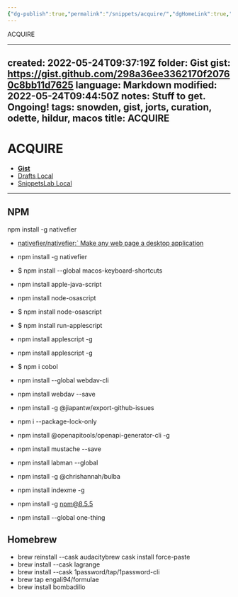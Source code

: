 ```yaml
---
{"dg-publish":true,"permalink":"/snippets/acquire/","dgHomeLink":true,"dgPassFrontmatter":false}
---
```


ACQUIRE

---
created: 2022-05-24T09:37:19Z
folder: Gist
gist: https://gist.github.com/298a36ee3362170f20760c8bb11d7625
language: Markdown
modified: 2022-05-24T09:44:50Z
notes: Stuff to get. Ongoing!
tags: snowden, gist, jorts, curation, odette, hildur, macos
title: ACQUIRE
---

# ACQUIRE

- [**Gist**](https://gist.github.com/298a36ee3362170f20760c8bb11d7625)
- [Drafts Local](drafts://open?uuid=56018F10-2667-45C6-BCD4-FE37FA02F7F2)
- [SnippetsLab Local](snippetslab://snippet/49E3A78D-CCDD-47F6-8673-FD38130E69F7/)

<script src="https://gist.github.com/extratone/298a36ee3362170f20760c8bb11d7625.js"></script>

---

## NPM

npm install -g nativefier
- [nativefier/nativefier:` Make any web page a desktop application](https://github.com/nativefier/nativefier)

- npm install -g nativefier
- $ npm install --global macos-keyboard-shortcuts
- npm install apple-java-script
- npm install node-osascript
- $ npm install node-osascript
- $ npm install run-applescript
- npm install applescript -g
- npm install applescript -g
- $ npm i cobol
- npm install --global webdav-cli
- npm install webdav --save
- npm install -g @jiapantw/export-github-issues
- npm i --package-lock-only
- npm install @openapitools/openapi-generator-cli -g
- npm install mustache --save
- npm install labman --global
- npm install -g @chrishannah/bulba
- npm install indexme -g
- npm install -g npm@8.5.5
- npm install --global one-thing


## Homebrew 

- brew reinstall --cask audacitybrew cask install force-paste
- brew install --cask lagrange
- brew install --cask 1password/tap/1password-cli
- brew tap engali94/formulae
- brew install bombadillo
